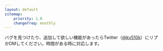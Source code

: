 ```yaml
---
layout: default
sitemap:
    priority: 1.0
    changefreq: monthly
---
```



バグを見つけたり、追加して欲しい機能があったらTwitter（[@kv510k](https://twitter.com/kv510k)）にリプかDMしてください。時間がある時に対応します。  
